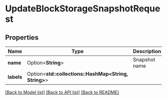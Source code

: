# UpdateBlockStorageSnapshotRequest

## Properties

Name | Type | Description | Notes
------------ | ------------- | ------------- | -------------
**name** | Option<**String**> | Snapshot name | [optional]
**labels** | Option<**std::collections::HashMap<String, String>**> |  | [optional]

[[Back to Model list]](../README.md#documentation-for-models) [[Back to API list]](../README.md#documentation-for-api-endpoints) [[Back to README]](../README.md)


